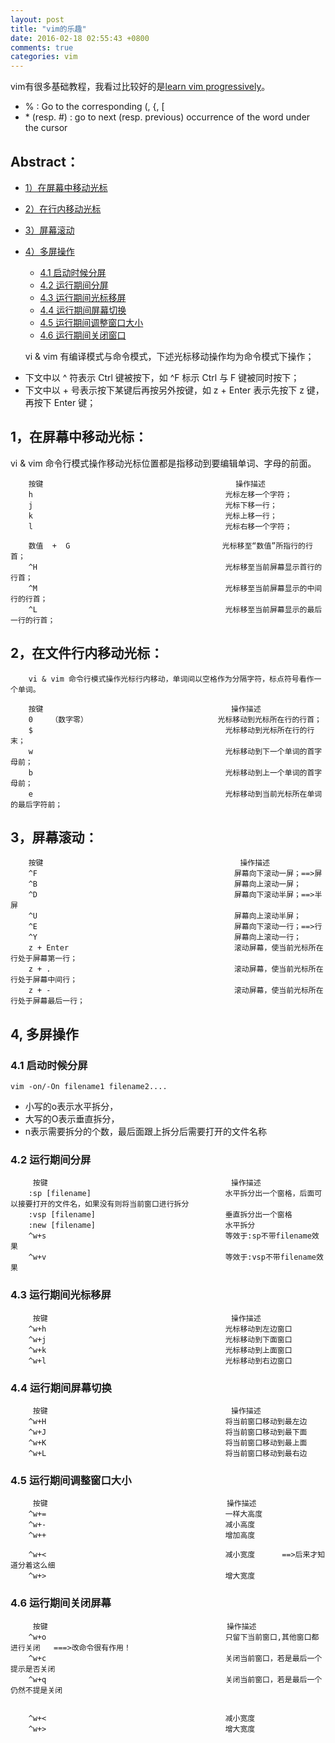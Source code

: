 ```yaml
---
layout: post
title: "vim的乐趣"
date: 2016-02-18 02:55:43 +0800
comments: true
categories: vim
---
```


vim有很多基础教程，我看过比较好的是[learn vim progressively][1]。

+ % : Go to the corresponding (, {, \[
+ \* (resp. #) : go to next (resp. previous) occurrence of the word under the cursor

<!--more-->
## Abstract：

* [1）在屏幕中移动光标](#1)
* [2）在行内移动光标](#2)
* [3）屏幕滚动](#3)
* [4）多屏操作](#4)
    * [4.1 启动时候分屏 ](#4.1)
    * [4.2 运行期间分屏](#4.2)
    * [4.3 运行期间光标移屏](#4.3)
    * [4.4 运行期间屏幕切换](#4.4)
    * [4.5 运行期间调整窗口大小](#4.5)
    * [4.6 运行期间关闭窗口](#4.6)


    vi & vim 有编译模式与命令模式，下述光标移动操作均为命令模式下操作；

+ 下文中以 ^ 符表示 Ctrl 键被按下，如 ^F 标示 Ctrl 与 F 键被同时按下；
+ 下文中以 + 号表示按下某键后再按另外按键，如 z + Enter 表示先按下 z 键，再按下 Enter 键；

<h2 id="1">1，在屏幕中移动光标：</h2>

vi & vim 命令行模式操作移动光标位置都是指移动到要编辑单词、字母的前面。

        按键                                           操作描述
        h                                           光标左移一个字符；
        j                                           光标下移一行；
        k                                           光标上移一行；
        l                                           光标右移一个字符；

        数值  +  G                                  光标移至“数值”所指行的行首；
        ^H                                          光标移至当前屏幕显示首行的行首；
        ^M                                          光标移至当前屏幕显示的中间行的行首；
        ^L                                          光标移至当前屏幕显示的最后一行的行首；

<h2 id="2">2，在文件行内移动光标：</h2>

        vi & vim 命令行模式操作光标行内移动，单词间以空格作为分隔字符，标点符号看作一个单词。

        按键                                          操作描述
        0    （数字零）                             光标移动到光标所在行的行首；
        $                                           光标移动到光标所在行的行末；
        w                                           光标移动到下一个单词的首字母前；
        b                                           光标移动到上一个单词的首字母前；
        e                                           光标移动到当前光标所在单词的最后字符前；

<h2 id="3">3，屏幕滚动：</h2>
        
        按键                                            操作描述
        ^F                                            屏幕向下滚动一屏；==>屏
        ^B                                            屏幕向上滚动一屏；
        ^D                                            屏幕向下滚动半屏；==>半屏
        ^U                                            屏幕向上滚动半屏；
        ^E                                            屏幕向下滚动一行；==>行
        ^Y                                            屏幕向上滚动一行；
        z + Enter                                     滚动屏幕，使当前光标所在行处于屏幕第一行；
        z + .                                         滚动屏幕，使当前光标所在行处于屏幕中间行；
        z + -                                         滚动屏幕，使当前光标所在行处于屏幕最后一行；

<h2 id="4">4, 多屏操作</h2>

<h3 id="4.1"> 4.1 启动时候分屏 </h3>

``` vim
vim -on/-On filename1 filename2....
```

- 小写的o表示水平拆分，
- 大写的O表示垂直拆分，
- n表示需要拆分的个数，最后面跟上拆分后需要打开的文件名称

<h3 id="4.2"> 4.2 运行期间分屏 </h3>

         按键                                         操作描述
        :sp [filename]                              水平拆分出一个窗格，后面可以接要打开的文件名，如果没有则将当前窗口进行拆分
        :vsp [filename]                             垂直拆分出一个窗格
        :new [filename]                             水平拆分
        ^w+s                                        等效于:sp不带filename效果
        ^w+v                                        等效于:vsp不带filename效果

<h3 id="4.3"> 4.3 运行期间光标移屏 </h3>

         按键                                         操作描述
        ^w+h                                        光标移动到左边窗口
        ^w+j                                        光标移动到下面窗口
        ^w+k                                        光标移动到上面窗口
        ^w+l                                        光标移动到右边窗口

<h3 id="4.4"> 4.4 运行期间屏幕切换 </h3>

         按键                                         操作描述
        ^w+H                                        将当前窗口移动到最左边
        ^w+J                                        将当前窗口移动到最下面
        ^w+K                                        将当前窗口移动到最上面
        ^w+L                                        将当前窗口移动到最右边

<h3 id="4.5"> 4.5 运行期间调整窗口大小 </h3>

         按键                                        操作描述
        ^w+=                                        一样大高度
        ^w+-                                        减小高度
        ^w++                                        增加高度

        ^w+<                                        减小宽度      ==>后来才知道分着这么细
        ^w+>                                        增大宽度



<h3 id="4.6"> 4.6 运行期间关闭屏幕 </h3>

      
         按键                                        操作描述
        ^w+o                                        只留下当前窗口,其他窗口都进行关闭   ===>改命令很有作用！
        ^w+c                                        关闭当前窗口，若是最后一个 提示是否关闭
        ^w+q                                        关闭当前窗口，若是最后一个 仍然不提是关闭


        ^w+<                                        减小宽度
        ^w+>                                        增大宽度



[1]: http://yannesposito.com/Scratch/en/blog/Learn-Vim-Progressively/
